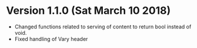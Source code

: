 Version 1.1.0 (Sat March 10 2018)
=================================

* Changed functions related to serving of content to return bool instead of
void.
* Fixed handling of Vary header